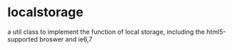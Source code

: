 localstorage
============

a util class to implement the function of local storage, including the html5-supported broswer and ie6,7
